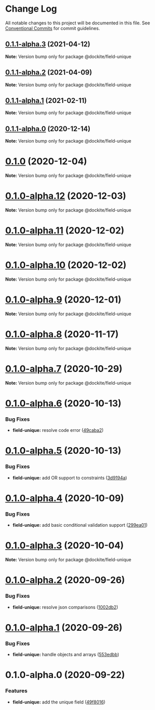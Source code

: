 # Change Log

All notable changes to this project will be documented in this file.
See [Conventional Commits](https://conventionalcommits.org) for commit guidelines.

## [0.1.1-alpha.3](https://github.com/dockite/dockite/compare/@dockite/field-unique@0.1.1-alpha.2...@dockite/field-unique@0.1.1-alpha.3) (2021-04-12)

**Note:** Version bump only for package @dockite/field-unique





## [0.1.1-alpha.2](https://github.com/dockite/dockite/compare/@dockite/field-unique@0.1.1-alpha.1...@dockite/field-unique@0.1.1-alpha.2) (2021-04-09)

**Note:** Version bump only for package @dockite/field-unique





## [0.1.1-alpha.1](https://github.com/dockite/dockite/compare/@dockite/field-unique@0.1.1-alpha.0...@dockite/field-unique@0.1.1-alpha.1) (2021-02-11)

**Note:** Version bump only for package @dockite/field-unique





## [0.1.1-alpha.0](https://github.com/dockite/dockite/compare/@dockite/field-unique@0.1.0...@dockite/field-unique@0.1.1-alpha.0) (2020-12-14)

**Note:** Version bump only for package @dockite/field-unique





# [0.1.0](https://github.com/dockite/dockite/compare/@dockite/field-unique@0.1.0-alpha.12...@dockite/field-unique@0.1.0) (2020-12-04)

**Note:** Version bump only for package @dockite/field-unique





# [0.1.0-alpha.12](https://github.com/dockite/dockite/compare/@dockite/field-unique@0.1.0-alpha.11...@dockite/field-unique@0.1.0-alpha.12) (2020-12-03)

**Note:** Version bump only for package @dockite/field-unique





# [0.1.0-alpha.11](https://github.com/dockite/dockite/compare/@dockite/field-unique@0.1.0-alpha.10...@dockite/field-unique@0.1.0-alpha.11) (2020-12-02)

**Note:** Version bump only for package @dockite/field-unique





# [0.1.0-alpha.10](https://github.com/dockite/dockite/compare/@dockite/field-unique@0.1.0-alpha.9...@dockite/field-unique@0.1.0-alpha.10) (2020-12-02)

**Note:** Version bump only for package @dockite/field-unique





# [0.1.0-alpha.9](https://github.com/dockite/dockite/compare/@dockite/field-unique@0.1.0-alpha.8...@dockite/field-unique@0.1.0-alpha.9) (2020-12-01)

**Note:** Version bump only for package @dockite/field-unique





# [0.1.0-alpha.8](https://github.com/dockite/dockite/compare/@dockite/field-unique@0.1.0-alpha.7...@dockite/field-unique@0.1.0-alpha.8) (2020-11-17)

**Note:** Version bump only for package @dockite/field-unique





# [0.1.0-alpha.7](https://github.com/dockite/dockite/compare/@dockite/field-unique@0.1.0-alpha.6...@dockite/field-unique@0.1.0-alpha.7) (2020-10-29)

**Note:** Version bump only for package @dockite/field-unique





# [0.1.0-alpha.6](https://github.com/dockite/dockite/compare/@dockite/field-unique@0.1.0-alpha.5...@dockite/field-unique@0.1.0-alpha.6) (2020-10-13)


### Bug Fixes

* **field-unique:** resolve code error ([49caba2](https://github.com/dockite/dockite/commit/49caba213ac8d1b32d837926b0e86e2994510086))





# [0.1.0-alpha.5](https://github.com/dockite/dockite/compare/@dockite/field-unique@0.1.0-alpha.4...@dockite/field-unique@0.1.0-alpha.5) (2020-10-13)


### Bug Fixes

* **field-unique:** add OR support to constraints ([3d9194a](https://github.com/dockite/dockite/commit/3d9194adcc852eb41156cc49e824b508e2c67db8))





# [0.1.0-alpha.4](https://github.com/dockite/dockite/compare/@dockite/field-unique@0.1.0-alpha.3...@dockite/field-unique@0.1.0-alpha.4) (2020-10-09)


### Bug Fixes

* **field-unique:** add basic conditional validation support ([299ea01](https://github.com/dockite/dockite/commit/299ea016771919dc27f6c176d75198037b0a6b74))





# [0.1.0-alpha.3](https://github.com/dockite/dockite/compare/@dockite/field-unique@0.1.0-alpha.2...@dockite/field-unique@0.1.0-alpha.3) (2020-10-04)

**Note:** Version bump only for package @dockite/field-unique





# [0.1.0-alpha.2](https://github.com/dockite/dockite/compare/@dockite/field-unique@0.1.0-alpha.1...@dockite/field-unique@0.1.0-alpha.2) (2020-09-26)


### Bug Fixes

* **field-unique:** resolve json comparisons ([1002db2](https://github.com/dockite/dockite/commit/1002db2a6ca96caff1e7861c60333799e5a0973f))





# [0.1.0-alpha.1](https://github.com/dockite/dockite/compare/@dockite/field-unique@0.1.0-alpha.0...@dockite/field-unique@0.1.0-alpha.1) (2020-09-26)


### Bug Fixes

* **field-unique:** handle objects and arrays ([553edbb](https://github.com/dockite/dockite/commit/553edbbd9a9d361c05c9095d7eb9742b15a67780))





# 0.1.0-alpha.0 (2020-09-22)


### Features

* **field-unique:** add the unique field ([49f8016](https://github.com/dockite/dockite/commit/49f80168db04ddd282bcc090ddccdbf592df45e1))
